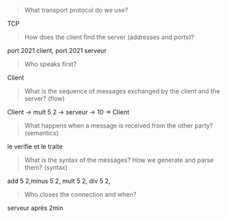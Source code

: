 > What transport protocol do we use?

TCP

> How does the client find the server (addresses and ports)?

port 2021 client, port 2021 serveur

> Who speaks first?

Client

> What is the sequence of messages exchanged by the client and the server? (flow)

Client -> mult 5 2 -> serveur -> 10 -> Client

> What happens when a message is received from the other party? (semantics)

le verifie et le traite

> What is the syntax of the messages? How we generate and parse them? (syntax)

add 5 2,minus 5 2, mult 5 2, div 5 2,

> Who closes the connection and when?

serveur après 2min